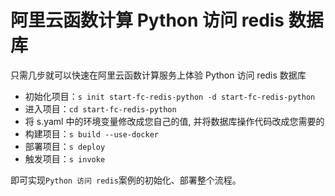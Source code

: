 # 阿里云函数计算 Python 访问 redis 数据库

只需几步就可以快速在阿里云函数计算服务上体验 Python 访问 redis 数据库

- 初始化项目：`s init start-fc-redis-python -d start-fc-redis-python`
- 进入项目：`cd start-fc-redis-python`
- 将 s.yaml 中的环境变量修改成您自己的值, 并将数据库操作代码改成您需要的
- 构建项目：`s build --use-docker`
- 部署项目：`s deploy`
- 触发项目：`s invoke`

即可实现`Python 访问 redis`案例的初始化、部署整个流程。
